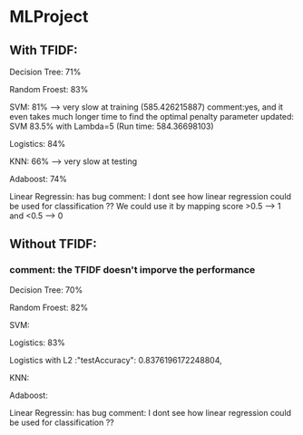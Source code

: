 # MLProject
## With TFIDF:

Decision Tree:  71% 

Random Froest: 83%

SVM: 81% --> very slow at training (585.426215887)
comment:yes, and it even takes much longer time to find the optimal penalty parameter 
updated: SVM 83.5% with Lambda=5 (Run time: 584.36698103)


Logistics: 84%

KNN: 66%  --> very slow at testing

Adaboost: 74%

Linear Regressin: has bug   comment: I dont see how linear regression could be used for classification ??
We could use it by mapping score >0.5 --> 1 and <0.5 --> 0

## Without TFIDF:

### comment: the TFIDF doesn't imporve the performance 

Decision Tree:  70% 

Random Froest: 82%

SVM: 

Logistics: 83%

Logistics with L2 :"testAccuracy": 0.8376196172248804,


KNN: 

Adaboost: 

Linear Regressin: has bug   comment: I dont see how linear regression could be used for classification ??
